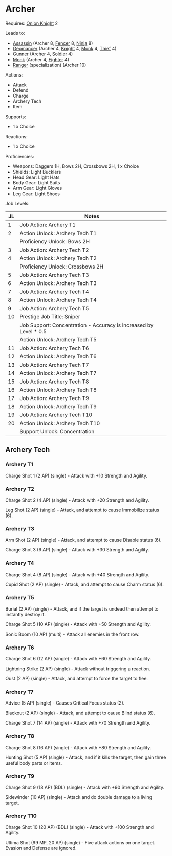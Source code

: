 # Archer

Requires: [Onion Knight](/Jobs/JobDetails/OnionKnight.md) 2

Leads to:

- [Assassin](/Jobs/JobDetails/Assassin.md) (Archer 8, [Fencer](/Jobs/JobDetails/Fencer.md) 8, [Ninja](/Jobs/JobDetails/Ninja.md) 8)
- [Geomancer](/Jobs/JobDetails/Geomancer.md) (Archer 4, [Knight](/Jobs/JobDetails/Knight.md) 4, [Monk](/Jobs/JobDetails/Monk.md) 4, [Thief](/Jobs/JobDetails/Thief.md) 4)
- [Gunner](/Jobs/JobDetails/Gunner.md) (Archer 4, [Soldier](/Jobs/JobDetails/Soldier.md) 4)
- [Monk](/Jobs/JobDetails/Monk.md) (Archer 4, [Fighter](/Jobs/JobDetails/Fighter.md) 4)
- [Ranger](/Jobs/JobDetails/Ranger.md) (specialization) (Archer 10)

Actions:

- Attack
- Defend
- Charge
- Archery Tech
- Item

Supports:

- 1 x Choice

Reactions:

- 1 x Choice

Proficiencies:

- Weapons: Daggers 1H, Bows 2H, Crossbows 2H, 1 x Choice
- Shields: Light Bucklers
- Head Gear: Light Hats
- Body Gear: Light Suits
- Arm Gear: Light Gloves
- Leg Gear: Light Shoes

Job Levels:

| JL | Notes |
| --- | --- |
| 1 | Job Action: Archery T1
| 2 | Action Unlock: Archery Tech T1
|   | Proficiency Unlock: Bows 2H
| 3 | Job Action: Archery Tech T2
| 4 | Action Unlock: Archery Tech T2
|   | Proficiency Unlock: Crossbows 2H
| 5 | Job Action: Archery Tech T3
| 6 | Action Unlock: Archery Tech T3
| 7 | Job Action: Archery Tech T4
| 8 | Action Unlock: Archery Tech T4
| 9 | Job Action: Archery Tech T5
| 10 | Prestige Job Title: Sniper
|    | Job Support: Concentration - Accuracy is increased by Level * 0.5
|    | Action Unlock: Archery Tech T5
| 11 | Job Action: Archery Tech T6
| 12 | Action Unlock: Archery Tech T6
| 13 | Job Action: Archery Tech T7
| 14 | Action Unlock: Archery Tech T7
| 15 | Job Action: Archery Tech T8
| 16 | Action Unlock: Archery Tech T8
| 17 | Job Action: Archery Tech T9
| 18 | Action Unlock: Archery Tech T9
| 19 | Job Action: Archery Tech T10
| 20 | Action Unlock: Archery Tech T10
|    | Support Unlock: Concentration

## Archery Tech

### Archery T1

Charge Shot 1 (2 AP) (single) - Attack with +10 Strength and Agility.

### Archery T2

Charge Shot 2 (4 AP) (single) - Attack with +20 Strength and Agility.

Leg Shot (2 AP) (single) - Attack, and attempt to cause Immobilize status (6).

### Archery T3

Arm Shot (2 AP) (single) - Attack, and attempt to cause Disable status (6).

Charge Shot 3 (6 AP) (single) - Attack with +30 Strength and Agility.

### Archery T4

Charge Shot 4 (8 AP) (single) - Attack with +40 Strength and Agility.

Cupid Shot (2 AP) (single) - Attack, and attempt to cause Charm status (6).

### Archery T5

Burial (2 AP) (single) - Attack, and if the target is undead then attempt to instantly destroy it.

Charge Shot 5 (10 AP) (single) - Attack with +50 Strength and Agility.

Sonic Boom (10 AP) (multi) - Attack all enemies in the front row.

### Archery T6

Charge Shot 6 (12 AP) (single) - Attack with +60 Strength and Agility.

Lightning Strike (2 AP) (single) - Attack without triggering a reaction.

Oust (2 AP) (single) - Attack, and attempt to force the target to flee.

### Archery T7

Advice (5 AP) (single) - Causes Critical Focus status (2).

Blackout (2 AP) (single) - Attack, and attempt to cause Blind status (6).

Charge Shot 7 (14 AP) (single) - Attack with +70 Strength and Agility.

### Archery T8

Charge Shot 8 (16 AP) (single) - Attack with +80 Strength and Agility.

Hunting Shot (5 AP) (single) - Attack, and if it kills the target, then gain three useful body parts or items.

### Archery T9

Charge Shot 9 (18 AP) (BDL) (single) - Attack with +90 Strength and Agility.

Sidewinder (10 AP) (single) - Attack and do double damage to a living target.

### Archery T10

Charge Shot 10 (20 AP) (BDL) (single) - Attack with +100 Strength and Agility.

Ultima Shot (99 MP, 20 AP) (single) - Five attack actions on one target. Evasion and Defense are ignored.
